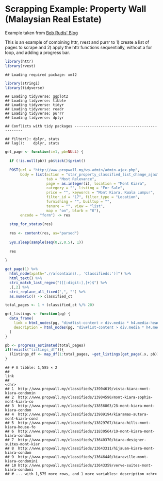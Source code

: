 Scrapping Example: Property Wall (Malaysian Real Estate)
================

Example taken from [Bob Rudis' Blog](https://rud.is/b/2017/05/05/scrapeover-friday-a-k-a-another-r-scraping-makeover/)

This is an example of combining httr, rvest and purrr to 1) create a list of pages to scrape and 2) apply the httr functions sequentially, without a for loop, and adding a progress bar.

``` r
library(httr)
library(rvest)
```

    ## Loading required package: xml2

``` r
library(stringi)
library(tidyverse)
```

    ## Loading tidyverse: ggplot2
    ## Loading tidyverse: tibble
    ## Loading tidyverse: tidyr
    ## Loading tidyverse: readr
    ## Loading tidyverse: purrr
    ## Loading tidyverse: dplyr

    ## Conflicts with tidy packages ----------------------------------------------

    ## filter(): dplyr, stats
    ## lag():    dplyr, stats

``` r
get_page <- function(i=1, pb=NULL) {
  
  if (!is.null(pb)) pb$tick()$print()
  
  POST(url = "http://www.propwall.my/wp-admin/admin-ajax.php", 
       body = list(action = "star_property_classified_list_change_ajax", 
                   tab = "Most Relevance", 
                   page = as.integer(i), location = "Mont Kiara", 
                   category = "", listing = "For Sale", 
                   price = "", keywords = "Mont Kiara, Kuala Lumpur", 
                   filter_id = "17", filter_type = "Location", 
                   furnishing = "", builtup = "", 
                   tenure = "", view = "list", 
                   map = "on", blurb = "0"), 
       encode = "form") -> res
  
  stop_for_status(res)
  
  res <- content(res, as="parsed") 
  
  Sys.sleep(sample(seq(0,2,0.5), 1))
  
  res
  
}
```

``` r
get_page(1) %>% 
  html_node(xpath=".//a[contains(., 'Classifieds:')]") %>% 
  html_text() %>% 
  stri_match_last_regex("([[:digit:],]+)$") %>% 
  .[,2] %>% 
  stri_replace_all_fixed(",", "") %>% 
  as.numeric() -> classified_ct

total_pages <- 1 + (classified_ct %/% 20)
```

``` r
get_listings <- function(pg) {
  data_frame(
    link = html_nodes(pg, "div#list-content > div.media * h4.media-heading > a:nth-of-type(1)" ) %>%  html_attr("href"),
    description = html_nodes(pg, "div#list-content > div.media * h4.media-heading > a:nth-of-type(1)" ) %>% html_text(trim = TRUE)  
  )
}
```

``` r
pb <- progress_estimated(total_pages)
if(!exists("listings_df")){
  (listings_df <- map_df(1:total_pages, ~get_listings(get_page(.x, pb))))
}
```

    ## # A tibble: 1,585 × 2
    ##                                                                           link
    ##                                                                          <chr>
    ## 1  http://www.propwall.my/classifieds/13904619/vista-kiara-mont-kiara-condomin
    ## 2  http://www.propwall.my/classifieds/13904590/mont-kiara-sophia-mont-kiara-co
    ## 3  http://www.propwall.my/classifieds/13856803/28-mont-kiara-mont-kiara-condom
    ## 4  http://www.propwall.my/classifieds/13909194/kiaramas-sutera-mont-kiara-cond
    ## 5  http://www.propwall.my/classifieds/13829707/kiara-hills-mont-kiara-house-fo
    ## 6  http://www.propwall.my/classifieds/11830564/10-mont-kiara-mont-kiara-condom
    ## 7  http://www.propwall.my/classifieds/13640370/kiara-designer-suites-mont-kiar
    ## 8  http://www.propwall.my/classifieds/13643311/hijauan-kiara-mont-kiara-condom
    ## 9  http://www.propwall.my/classifieds/13646440/kiaraville-mont-kiara-condomini
    ## 10 http://www.propwall.my/classifieds/13643359/verve-suites-mont-kiara-condomi
    ## # ... with 1,575 more rows, and 1 more variables: description <chr>
